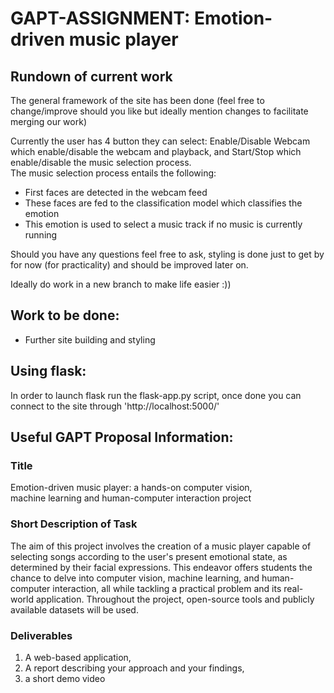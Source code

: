 # GAPT-ASSIGNMENT: Emotion-driven music player

## Rundown of current work

The general framework of the site has been done (feel free to change/improve should you like but ideally mention changes to facilitate merging our work)

Currently the user has 4 button they can select:
Enable/Disable Webcam which enable/disable the webcam and playback, and Start/Stop which enable/disable the music selection process.  
The music selection process entails the following:  
- First faces are detected in the webcam feed
- These faces are fed to the classification model which classifies the emotion
- This emotion is used to select a music track if no music is currently running  

Should you have any questions feel free to ask, styling is done just to get by for now (for practicality) and should be improved later on.

Ideally do work in a new branch to make life easier :))

## Work to be done:
- Further site building and styling

## Using flask:
In order to launch flask run the flask-app.py script, once done you can connect to the site through 'http://localhost:5000/'


## Useful GAPT Proposal Information:
### Title
Emotion-driven music player: a hands-on computer vision,  
machine learning and human-computer interaction project
 
### Short Description of Task
The aim of this project involves the creation of a music 
player capable of selecting songs according to the user's present emotional state, as 
determined by their facial expressions. This endeavor offers students the chance to 
delve into computer vision, machine learning, and human-computer interaction, all 
while tackling a practical problem and its real-world application. Throughout the 
project, open-source tools and publicly available datasets will be used. 
 
### Deliverables
1) A web-based application,  
2) A report describing your approach and your findings,  
3) a short demo video
 
